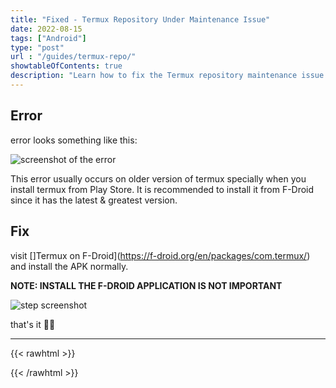 ```yaml
---
title: "Fixed - Termux Repository Under Maintenance Issue"
date: 2022-08-15
tags: ["Android"]
type: "post"
url : "/guides/termux-repo/"
showtableOfContents: true
description: "Learn how to fix the Termux repository maintenance issue with our step-by-step guide. Get your system up and running in no time. Read now!"
---
```


## Error

error looks something like this:

![screenshot of the error](/img/guides/2022/termux-repo/2022.png)

This error usually occurs on older version of termux specially when you install termux from Play Store. It is recommended to install it from F-Droid since it has the latest & greatest version.

## Fix

visit []Termux on F-Droid](https://f-droid.org/en/packages/com.termux/) and install the APK normally.

**NOTE: INSTALL THE F-DROID APPLICATION IS NOT IMPORTANT**

![step screenshot](/img/guides/2022/termux-repo/2022_1.png)

 that's it ✌🏽

-------------------------------------------------------------
{{< rawhtml >}} 
 
{{< /rawhtml >}}
